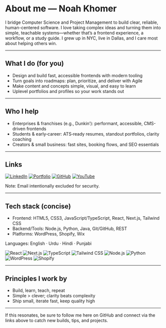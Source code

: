 # About me — Noah Khomer

I bridge Computer Science and Project Management to build clear, reliable, human-centered software. I love taking complex ideas and turning them into simple, teachable systems—whether that’s a frontend experience, a workflow, or a study guide. I grew up in NYC, live in Dallas, and I care most about helping others win.

---

## What I do (for you)

- Design and build fast, accessible frontends with modern tooling
- Turn goals into roadmaps: plan, prioritize, and deliver with Agile
- Make content and concepts simple, visual, and easy to learn
- Uplevel portfolios and profiles so your work stands out

---

## Who I help

- Enterprises & franchises (e.g., Dunkin’): performant, accessible, CMS-driven frontends
- Students & early‑career: ATS‑ready resumes, standout portfolios, clarity coaching
- Creators & small business: fast sites, booking flows, and SEO essentials

---

## Links

[![LinkedIn](https://img.shields.io/badge/LinkedIn-noahkhomer18-0A66C2?logo=linkedin&logoColor=white)](https://www.linkedin.com/in/noahkhomer18)
[![Portfolio](https://img.shields.io/badge/Portfolio-noah--khomer.com-111111?logo=vercel&logoColor=white)](https://www.noah-khomer.com/)
[![GitHub](https://img.shields.io/badge/GitHub-noahkhomer18-181717?logo=github&logoColor=white)](https://github.com/noahkhomer18)
[![YouTube](https://img.shields.io/badge/YouTube-@learningwithnoah25-FF0000?logo=youtube&logoColor=white)](https://www.youtube.com/@learningwithnoah25)

Note: Email intentionally excluded for security.

---

## Tech stack (concise)

- Frontend: HTML5, CSS3, JavaScript/TypeScript, React, Next.js, Tailwind CSS
- Backend/Tools: Node.js, Python, Java, Git/GitHub, REST
- Platforms: WordPress, Shopify, Wix

Languages: English · Urdu · Hindi · Punjabi

<p>
  <img alt="React" src="https://img.shields.io/badge/React-61DAFB?logo=react&logoColor=black"> 
  <img alt="Next.js" src="https://img.shields.io/badge/Next.js-000000?logo=nextdotjs&logoColor=white"> 
  <img alt="TypeScript" src="https://img.shields.io/badge/TypeScript-3178C6?logo=typescript&logoColor=white"> 
  <img alt="Tailwind CSS" src="https://img.shields.io/badge/Tailwind-06B6D4?logo=tailwindcss&logoColor=white"> 
  <img alt="Node.js" src="https://img.shields.io/badge/Node.js-339933?logo=nodedotjs&logoColor=white"> 
  <img alt="Python" src="https://img.shields.io/badge/Python-3776AB?logo=python&logoColor=white"> 
  <img alt="WordPress" src="https://img.shields.io/badge/WordPress-21759B?logo=wordpress&logoColor=white"> 
  <img alt="Shopify" src="https://img.shields.io/badge/Shopify-7AB55C?logo=shopify&logoColor=white">
</p>

---

## Principles I work by

- Build, learn, teach, repeat
- Simple > clever; clarity beats complexity
- Ship small, iterate fast, keep quality high

---

If this resonates, be sure to follow me here on GitHub and connect via the links above to catch new builds, tips, and projects.
